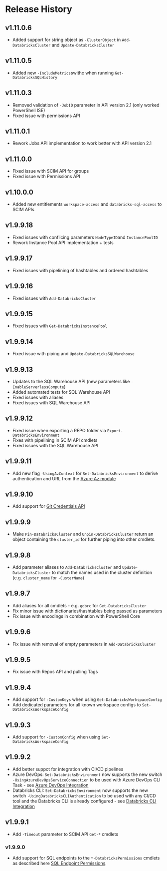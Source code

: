 # Release History

## v1.11.0.6

- Added support for string object as `-ClusterObject` in `Add-DatabricksCluster` and `Update-DatabricksCluster`

## v1.11.0.5

- Added new `-IncludeMetrics`swithc when running `Get-DatabricksSQLHistory`

## v1.11.0.3

- Removed validation of `-JobID` parameter in API version 2.1 (only worked PowerShell ISE)
- Fixed issue with permissions API

## v1.11.0.1

- Rework Jobs API implementation to work better with API version 2.1

## v1.11.0.0

- Fixed issue with SCIM API for groups
- Fixed issue with Permissions API

## v1.10.0.0

- Added new entitlements `workspace-access` and `databricks-sql-access` to SCIM APIs

## v1.9.9.18

- Fixed issues with conflicing parameters `NodeTypeID`and `InstancePoolID`
- Rework Instance Pool API implementation + tests

## v1.9.9.17

- Fixed issues with pipelining of hashtables and ordered hashtables

## v1.9.9.16

- Fixed issues with `Add-DatabricksCluster`

## v1.9.9.15

- Fixed issues with `Get-DatabricksInstancePool`

## v1.9.9.14

- Fixed issue with piping and `Update-DatabricksSQLWarehouse`

## v1.9.9.13

- Updates to the SQL Warehouse API (new parameters like `-EnableServerlessCompute`)
- Added automated tests for SQL Warehouse API
- Fixed issues with aliases
- Fixed issues with SQL Warehouse API

## v1.9.9.12

- Fixed issue when exporting a REPO folder via `Export-DatabricksEnvironment`
- Fixes with pipelining in SCIM API cmdlets
- Fixed issues with the SQL Warehouse API

## v1.9.9.11

- Add new flag `-UsingAzContext` for `Set-DatabricksEnvironment` to derive authentication and URL from the [Azure Az module](https://docs.microsoft.com/en-us/powershell/azure/new-azureps-module-az)

## v1.9.9.10

- Add support for [Git Credentials API](https://docs.databricks.com/dev-tools/api/latest/gitcredentials.html)

## v1.9.9.9

- Make `Pin-DatabricksCluster` and `Unpin-DatabricksCluster` return an object containing the `cluster_id` for further piping into other cmdlets.

## v1.9.9.8

- Add parameter aliases to `Add-DatabricksCluster` and `Update-DatabricksCluster` to match the names used in the cluster definition (e.g. `cluster_name` for `-CusterName`)

## v1.9.9.7

- Add aliases for all cmdlets - e.g. `gdbrc` for `Get-DatabricksCluster`
- Fix minor issue with dictionaries/hashtables being passed as parameters
- Fix issue with encodings in combination with PowerShell Core

## v1.9.9.6

- Fix issue with removal of empty parameters in `Add-DatabricksCluster`

## v1.9.9.5

- Fix issue with Repos API and pulling Tags

## v1.9.9.4

- Add support for `-CustomKeys` when using `Get-DatabricksWorkspaceConfig`
- Add dedicated parameters for all known workspace configs to `Set-DatabricksWorkspaceConfig`

## v1.9.9.3

- Add support for `-CustomConfig` when using `Set-DatabricksWorkspaceConfig`

## v1.9.9.2

- Add better suppot for integration with CI/CD pipelines
- Azure DevOps: `Set-DatabricksEnvironment` now supports the new switch `-UsingAzureDevOpsServiceConnection` to be used with Azure DevOps CLI Task - see [Azure DevOps Integration](#azure-devops-integration)
- Databricks CLI: `Set-DatabricksEnvironment` now supports the new switch `-UsingDatabricksCLIAuthentication` to be used with any CI/CD tool and the Databricks CLI is already configured - see [Databricks CLI Integration](#databricks-cli-integration)

## v1.9.9.1

- Add `-Timeout` parameter to SCIM API `Get-*` cmdlets 

### v1.9.9.0

- Add support for SQL endpoints to the `*-DatabricksPermissions` cmdlets as described here [SQL Endpoint Permissions](https://docs.databricks.com/sql/user/security/access-control/sql-endpoint-acl.html#manage-sql-endpoint-permissions-using-the-api).
